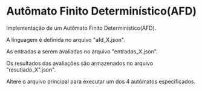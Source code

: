 # Autômato Finito Determinístico(AFD)

Implementação de um Autômato Finito Determinístico(AFD).

A linguagem é definida no arquivo "afd_X.json".

As entradas a serem avaliadas no arquivo "entradas_X.json".

Os resultados das avaliações são armazenados no arquivo "resutlado_X".json".

Altere o arquivo principal para executar um dos 4 autômatos especificados.